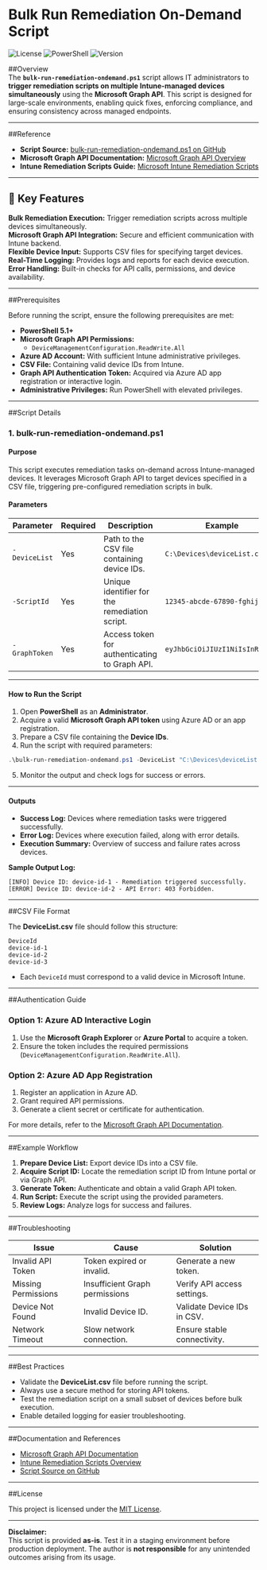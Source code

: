 
# Bulk Run Remediation On-Demand Script

![License](https://img.shields.io/badge/license-MIT-blue.svg)
![PowerShell](https://img.shields.io/badge/powershell-5.1%2B-blue.svg)
![Version](https://img.shields.io/badge/version-1.0-green.svg)

##Overview  
The **`bulk-run-remediation-ondemand.ps1`** script allows IT administrators to **trigger remediation scripts on multiple Intune-managed devices simultaneously** using the **Microsoft Graph API**. This script is designed for large-scale environments, enabling quick fixes, enforcing compliance, and ensuring consistency across managed endpoints.

---

##Reference  

- **Script Source:** [bulk-run-remediation-ondemand.ps1 on GitHub](https://github.com/andrew-s-taylor/public/blob/main/Powershell%20Scripts/Intune/bulk-run-remediation-ondemand.ps1)  
- **Microsoft Graph API Documentation:** [Microsoft Graph API Overview](https://learn.microsoft.com/en-us/graph/overview)  
- **Intune Remediation Scripts Guide:** [Microsoft Intune Remediation Scripts](https://learn.microsoft.com/en-us/mem/intune/protect/remediation-scripts)  

---

## 🚀 Key Features  

 **Bulk Remediation Execution:** Trigger remediation scripts across multiple devices simultaneously.  
 **Microsoft Graph API Integration:** Secure and efficient communication with Intune backend.  
 **Flexible Device Input:** Supports CSV files for specifying target devices.  
 **Real-Time Logging:** Provides logs and reports for each device execution.  
 **Error Handling:** Built-in checks for API calls, permissions, and device availability.  

---

##Prerequisites  

Before running the script, ensure the following prerequisites are met:

- **PowerShell 5.1+**  
- **Microsoft Graph API Permissions:**  
   - `DeviceManagementConfiguration.ReadWrite.All`  
- **Azure AD Account:** With sufficient Intune administrative privileges.  
- **CSV File:** Containing valid device IDs from Intune.  
- **Graph API Authentication Token:** Acquired via Azure AD app registration or interactive login.  
- **Administrative Privileges:** Run PowerShell with elevated privileges.  

---

##Script Details  

### **1. bulk-run-remediation-ondemand.ps1**

#### **Purpose**  
This script executes remediation tasks on-demand across Intune-managed devices. It leverages Microsoft Graph API to target devices specified in a CSV file, triggering pre-configured remediation scripts in bulk.

#### **Parameters**

| **Parameter**  | **Required** | **Description**                                | **Example**                    |
|---------------|-------------|------------------------------------------------|--------------------------------|
| `-DeviceList` | Yes         | Path to the CSV file containing device IDs.     | `C:\Devices\deviceList.csv`    |
| `-ScriptId`   | Yes         | Unique identifier for the remediation script.   | `12345-abcde-67890-fghij`      |
| `-GraphToken` | Yes         | Access token for authenticating to Graph API.   | `eyJhbGciOiJIUzI1NiIsInR5cCI6` |

---

#### **How to Run the Script**

1. Open **PowerShell** as an **Administrator**.  
2. Acquire a valid **Microsoft Graph API token** using Azure AD or an app registration.  
3. Prepare a CSV file containing the **Device IDs**.  
4. Run the script with required parameters:  

```powershell
.\bulk-run-remediation-ondemand.ps1 -DeviceList "C:\Devices\deviceList.csv" -ScriptId "12345-abcde-67890-fghij" -GraphToken "your-auth-token"
```

5. Monitor the output and check logs for success or errors.  

---

#### **Outputs**

- **Success Log:** Devices where remediation tasks were triggered successfully.  
- **Error Log:** Devices where execution failed, along with error details.  
- **Execution Summary:** Overview of success and failure rates across devices.

**Sample Output Log:**
```plaintext
[INFO] Device ID: device-id-1 - Remediation triggered successfully.
[ERROR] Device ID: device-id-2 - API Error: 403 Forbidden.
```

---

##CSV File Format  

The **DeviceList.csv** file should follow this structure:

```csv
DeviceId
device-id-1
device-id-2
device-id-3
```

- Each `DeviceId` must correspond to a valid device in Microsoft Intune.  

---

##Authentication Guide  

### **Option 1: Azure AD Interactive Login**  
1. Use the **Microsoft Graph Explorer** or **Azure Portal** to acquire a token.  
2. Ensure the token includes the required permissions (`DeviceManagementConfiguration.ReadWrite.All`).  

### **Option 2: Azure AD App Registration**  
1. Register an application in Azure AD.  
2. Grant required API permissions.  
3. Generate a client secret or certificate for authentication.  

For more details, refer to the [Microsoft Graph API Documentation](https://learn.microsoft.com/en-us/graph/overview).  

---

##Example Workflow  

1. **Prepare Device List:** Export device IDs into a CSV file.  
2. **Acquire Script ID:** Locate the remediation script ID from Intune portal or via Graph API.  
3. **Generate Token:** Authenticate and obtain a valid Graph API token.  
4. **Run Script:** Execute the script using the provided parameters.  
5. **Review Logs:** Analyze logs for success and failures.  

---

##Troubleshooting  

| **Issue**               | **Cause**                      | **Solution**                          |
|-------------------------|--------------------------------|---------------------------------------|
| Invalid API Token       | Token expired or invalid.     | Generate a new token.                 |
| Missing Permissions     | Insufficient Graph permissions| Verify API access settings.           |
| Device Not Found        | Invalid Device ID.            | Validate Device IDs in CSV.           |
| Network Timeout         | Slow network connection.      | Ensure stable connectivity.           |

---

##Best Practices  

- Validate the **DeviceList.csv** file before running the script.  
- Always use a secure method for storing API tokens.  
- Test the remediation script on a small subset of devices before bulk execution.  
- Enable detailed logging for easier troubleshooting.  

---

##Documentation and References  

- [Microsoft Graph API Documentation](https://learn.microsoft.com/en-us/graph/overview)  
- [Intune Remediation Scripts Overview](https://learn.microsoft.com/en-us/mem/intune/protect/remediation-scripts)  
- [Script Source on GitHub](https://github.com/andrew-s-taylor/public/blob/main/Powershell%20Scripts/Intune/bulk-run-remediation-ondemand.ps1)

---

##License  

This project is licensed under the [MIT License](https://opensource.org/licenses/MIT).  

---

**Disclaimer:**  
This script is provided **as-is**. Test it in a staging environment before production deployment. The author is **not responsible** for any unintended outcomes arising from its usage.
